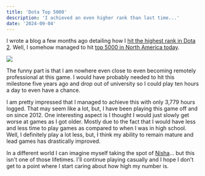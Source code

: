 ```yaml
---
title: 'Dota Top 5000'
description: 'I achieved an even higher rank than last time...'
date: '2024-09-04'
---
```


I wrote a blog a few months ago detailing how I [hit the highest rank in Dota 2](https://matek.dev/blog/dota-immortal/). Well, I somehow managed to hit [top 5000 in North America today](https://web.archive.org/web/20240905022154/https://www.dota2.com/leaderboards/#americas).

<Img src="top5000.jpg" />

The funny part is that I am nowhere even close to even becoming remotely professional at this game. I would have probably needed to hit this milestone five years ago and drop out of university so I could play ten hours a day to even have a chance.

I am pretty impressed that I managed to achieve this with only 3,779 hours logged. That may seem like a lot, but, I have been playing this game off and on since 2012. One interesting aspect is I thought I would just slowly get worse at games as I got older. Mostly due to the fact that I would have less and less time to play games as compared to when I was in high school. Well, I definitely play a lot less, but, I think my ability to remain mature and lead games has drastically improved.

In a different world I can imagine myself taking the spot of [Nisha](https://liquipedia.net/dota2/Nisha)... but this isn't one of those lifetimes. I'll continue playing casually and I hope I don't get to a point where I start caring about how high my number is.

<Spotify src="track/2PTvik6EqPAIYOclAB3SU8?si=5a7d1a14dea64b8d" />
